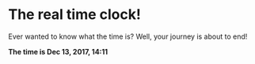 # The real time clock!

Ever wanted to know what the time is? Well, your journey is about to end!

**The time is Dec 13, 2017, 14:11**
